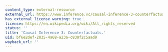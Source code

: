 ```yaml
---
content_type: external-resource
external_url: https://www.inference.vc/causal-inference-3-counterfactuals/
has_external_license_warning: true
license: https://en.wikipedia.org/wiki/All_rights_reserved
status: ''
title: 'Causal Inference 3: Counterfactuals.'
uid: bf6e2def-2035-4a68-a23a-c830f2c5aad9
wayback_url: ''
---
```


